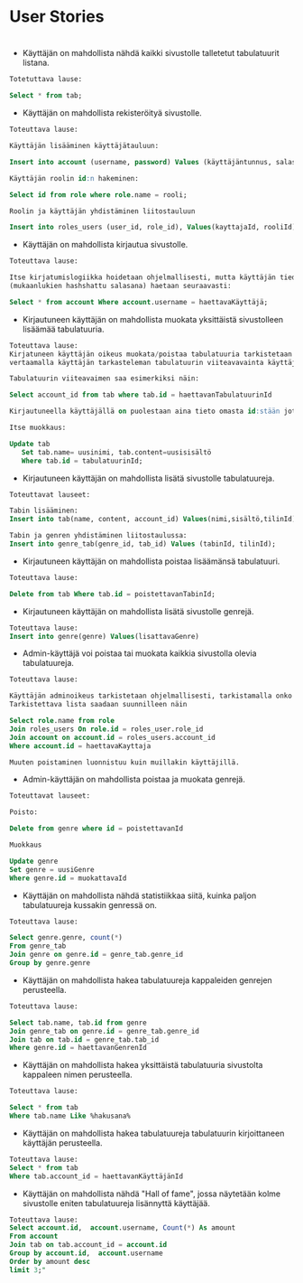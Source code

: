 # User Stories <h1>
  
  - Käyttäjän on mahdollista nähdä kaikki sivustolle talletetut tabulatuurit listana.
  ~~~~sql
  Totetuttava lause: 
  
  Select * from tab;
  ~~~~
  - Käyttäjän on mahdollista rekisteröityä sivustolle.
  ~~~~sql
  Toteuttava lause:
  
  Käyttäjän lisääminen käyttäjätauluun:
  
  Insert into account (username, password) Values (käyttäjäntunnus, salasana);
  
  Käyttäjän roolin id:n hakeminen:
  
  Select id from role where role.name = rooli;
  
  Roolin ja käyttäjän yhdistäminen liitostauluun
  
  Insert into roles_users (user_id, role_id), Values(kayttajaId, rooliId);
  ~~~~
  - Käyttäjän on mahdollista kirjautua sivustolle.
  ~~~~sql
  Toteuttava lause: 
  
  Itse kirjatumislogiikka hoidetaan ohjelmallisesti, mutta käyttäjän tiedot 
  (mukaanlukien hashshattu salasana) haetaan seuraavasti:
  
  Select * from account Where account.username = haettavaKäyttäjä;
  ~~~~
  - Kirjautuneen käyttäjän on mahdollista muokata yksittäistä sivustolleen lisäämää tabulatuuria.
   ~~~~sql
   Toteuttava lause:
   Kirjatuneen käyttäjän oikeus muokata/poistaa tabulatuuria tarkistetaan ohjelmmallisesti 
   vertaamalla käyttäjän tarkasteleman tabulatuurin viiteavavainta käyttäjän id:seen:
   
   Tabulatuurin viiteavaimen saa esimerkiksi näin:
   
   Select account_id from tab where tab.id = haettavanTabulatuurinId
   
   Kirjautuneella käyttäjällä on puolestaan aina tieto omasta id:stään joten vertailu on helppoa.
   
   Itse muokkaus:
   
   Update tab 
      Set tab.name= uusinimi, tab.content=uusisisältö
      Where tab.id = tabulatuurinId;
   ~~~~
  
  - Kirjautuneen käyttäjän on mahdollista lisätä sivustolle tabulatuureja.
  ~~~~sql
  Toteuttavat lauseet:
  
  Tabin lisääminen:
  Insert into tab(name, content, account_id) Values(nimi,sisältö,tilinId);
  
  Tabin ja genren yhdistäminen liitostaulussa:
  Insert into genre_tab(genre_id, tab_id) Values (tabinId, tilinId);
  ~~~~
  
  - Kirjautuneen käyttäjän on mahdollista poistaa lisäämänsä tabulatuuri.
  ~~~~sql
  Toteuttava lause:
  
  Delete from tab Where tab.id = poistettavanTabinId;
  ~~~~
  - Kirjautuneen käyttäjän on mahdollista lisätä sivustolle genrejä.
  ~~~~sql
  Toteuttava lause:
  Insert into genre(genre) Values(lisattavaGenre)
  ~~~~
  - Admin-käyttäjä voi poistaa tai muokata kaikkia sivustolla olevia tabulatuureja.
  ~~~~sql
  Toteuttava lause:
  
  Käyttäjän adminoikeus tarkistetaan ohjelmallisesti, tarkistamalla onko käyttäjän rooleissa admin nimistä roolia.
  Tarkistettava lista saadaan suunnilleen näin 
  
  Select role.name from role 
  Join roles_users On role.id = roles_user.role_id
  Join account on account.id = roles_users.account_id
  Where account.id = haettavaKayttaja
  
  Muuten poistaminen luonnistuu kuin muillakin käyttäjillä.
  ~~~~
  - Admin-käyttäjän on mahdollista poistaa ja muokata genrejä.
  ~~~~sql
  Toteuttavat lauseet:
  
  Poisto:
  
  Delete from genre where id = poistettavanId
  
  Muokkaus 
  
  Update genre
  Set genre = uusiGenre
  Where genre.id = muokattavaId
  
  ~~~~
  - Käyttäjän on mahdollista nähdä statistiikkaa siitä, kuinka paljon tabulatuureja kussakin genressä on.
  ~~~~sql
  Toteuttava lause:
  
  Select genre.genre, count(*) 
  From genre_tab 
  Join genre on genre.id = genre_tab.genre_id
  Group by genre.genre

  ~~~~
  - Käyttäjän on mahdollista hakea tabulatuureja kappaleiden genrejen perusteella.
  ~~~~sql
  Toteuttava lause: 
  
  Select tab.name, tab.id from genre 
  Join genre_tab on genre.id = genre_tab.genre_id 
  Join tab on tab.id = genre_tab.tab_id
  Where genre.id = haettavanGenrenId
  ~~~~
  
  - Käyttäjän on mahdollista hakea yksittäistä tabulatuuria sivustolta kappaleen nimen perusteella.
  ~~~~sql
  Toteuttava lause:
  
  Select * from tab
  Where tab.name Like %hakusana% 
  ~~~~
  - Käyttäjän on mahdollista hakea tabulatuureja tabulatuurin kirjoittaneen käyttäjän perusteella.
  ~~~~sql
  Toteuttava lause:
  Select * from tab 
  Where tab.account_id = haettavanKäyttäjänId
  ~~~~
  
  
  - Käyttäjän on mahdollista nähdä "Hall of fame", jossa näytetään kolme sivustolle eniten tabulatuureja lisännyttä käyttäjää.
   ~~~~sql
  Toteuttava lause:
  Select account.id,  account.username, Count(*) As amount  
  From account 
  Join tab on tab.account_id = account.id 
  Group by account.id,  account.username 
  Order by amount desc 
  limit 3;"
  ~~~~
  
 
  
  
  

